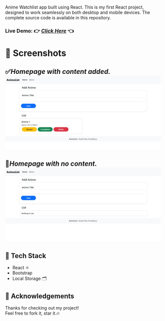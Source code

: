 Anime Watchlist app built using React. This is my first React project, designed to work seamlessly on both desktop and mobile devices.
The complete source code is available in this repository.

### Live Demo: 👉 *[Click Here](https://watchlistkushal.netlify.app/)* 👈

# 📸 Screenshots
✅*Homepage with content added.*
![Visual Look of the project.](screenshots/Home.jpeg)
---
 
🚫*Homepage with no content.*
![Visual Look of the project when No Titles are added.](screenshots/Home_NoList.jpeg)
---
 
## 🔧 Tech Stack
- React ⚛️
- Bootstrap 
- Local Storage 🗂️
 
## 🙏 Acknowledgements
Thanks for checking out my project!  
Feel free to fork it, star it.🔥
